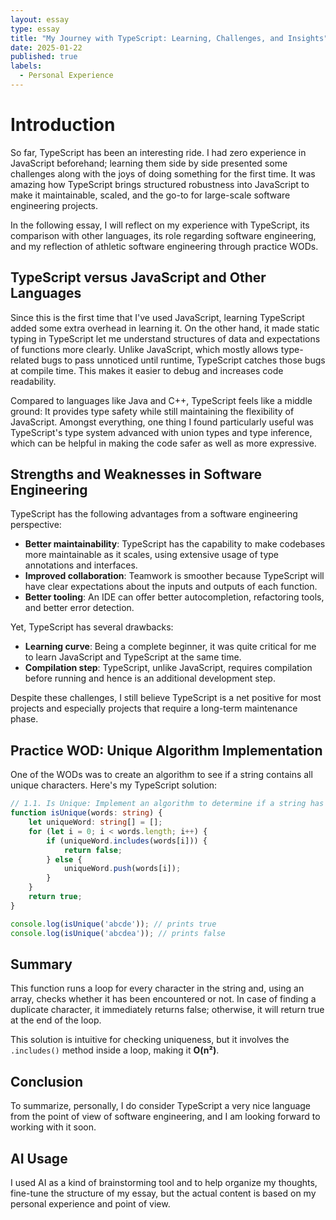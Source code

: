 ```yaml
---
layout: essay  
type: essay  
title: "My Journey with TypeScript: Learning, Challenges, and Insights"  
date: 2025-01-22  
published: true  
labels:  
  - Personal Experience  
---
```



# Introduction  
So far, TypeScript has been an interesting ride. I had zero experience in JavaScript beforehand; learning them side by side presented some challenges along with the joys of doing something for the first time. It was amazing how TypeScript brings structured robustness into JavaScript to make it maintainable, scaled, and the go-to for large-scale software engineering projects.  

In the following essay, I will reflect on my experience with TypeScript, its comparison with other languages, its role regarding software engineering, and my reflection of athletic software engineering through practice WODs.  

## TypeScript versus JavaScript and Other Languages  
Since this is the first time that I've used JavaScript, learning TypeScript added some extra overhead in learning it. On the other hand, it made static typing in TypeScript let me understand structures of data and expectations of functions more clearly. Unlike JavaScript, which mostly allows type-related bugs to pass unnoticed until runtime, TypeScript catches those bugs at compile time. This makes it easier to debug and increases code readability.  

Compared to languages like Java and C++, TypeScript feels like a middle ground: It provides type safety while still maintaining the flexibility of JavaScript. Amongst everything, one thing I found particularly useful was TypeScript's type system advanced with union types and type inference, which can be helpful in making the code safer as well as more expressive.  

## Strengths and Weaknesses in Software Engineering  
TypeScript has the following advantages from a software engineering perspective:  

- **Better maintainability**: TypeScript has the capability to make codebases more maintainable as it scales, using extensive usage of type annotations and interfaces.  
- **Improved collaboration**: Teamwork is smoother because TypeScript will have clear expectations about the inputs and outputs of each function.  
- **Better tooling**: An IDE can offer better autocompletion, refactoring tools, and better error detection.  

Yet, TypeScript has several drawbacks:  

- **Learning curve**: Being a complete beginner, it was quite critical for me to learn JavaScript and TypeScript at the same time.  
- **Compilation step**: TypeScript, unlike JavaScript, requires compilation before running and hence is an additional development step.  

Despite these challenges, I still believe TypeScript is a net positive for most projects and especially projects that require a long-term maintenance phase.  

## Practice WOD: Unique Algorithm Implementation  
One of the WODs was to create an algorithm to see if a string contains all unique characters. Here's my TypeScript solution:  

```typescript
// 1.1. Is Unique: Implement an algorithm to determine if a string has all unique characters.
function isUnique(words: string) {
    let uniqueWord: string[] = [];
    for (let i = 0; i < words.length; i++) {
        if (uniqueWord.includes(words[i])) {
            return false;
        } else {
            uniqueWord.push(words[i]);
        }
    }
    return true;
}

console.log(isUnique('abcde')); // prints true
console.log(isUnique('abcdea')); // prints false
```
## Summary  
This function runs a loop for every character in the string and, using an array, checks whether it has been encountered or not. In case of finding a duplicate character, it immediately returns false; otherwise, it will return true at the end of the loop.  

This solution is intuitive for checking uniqueness, but it involves the `.includes()` method inside a loop, making it **O(n²)**.  

## Conclusion  
To summarize, personally, I do consider TypeScript a very nice language from the point of view of software engineering, and I am looking forward to working with it soon.  

## AI Usage  
I used AI as a kind of brainstorming tool and to help organize my thoughts, fine-tune the structure of my essay, but the actual content is based on my personal experience and point of view.  

